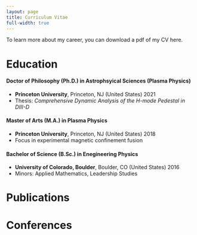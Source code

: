 ```yaml
---
layout: page
title: Curriculum Vitae
full-width: true
---
```


To learn more about my career, you can download a pdf of my CV here. 

# Education

#### Doctor of Philosophy (Ph.D.) in Astrophsyical Sciences (Plasma Physics)
 - **Princeton University**, Princeton, NJ (United States) 2021
 - Thesis: _Comprehensive Dynamic Analysis of the H-mode Pedestal in DIII-D_

#### Master of Arts (M.A.) in Plasma Physics
 - **Princeton University**, Princeton, NJ (United States) 2018
 - Focus in experimental magnetic confinement fusion

#### Bachelor of Science (B.Sc.) in Enegineering Physics 
 - **University of Colorado, Boulder**, Boulder, CO (United States) 2016
 - Minors: Applied Mathematics, Leadership Studies

# Publications

# Conferences
